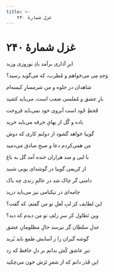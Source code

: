 ```yaml
---
title: >-
    غزل شمارهٔ ۲۴۰
---
```

# غزل شمارهٔ ۲۴۰

<div class="b" id="bn1"><div class="m1"><p>ابرِ آذاری برآمد بادِ نوروزی وزید</p></div>
<div class="m2"><p>وَجهِ مِی می‌خواهم و مُطرب، که می‌گوید رسید؟</p></div></div>
<div class="b" id="bn2"><div class="m1"><p>شاهدان در جلوه و من شرمسارِ کیسه‌ام</p></div>
<div class="m2"><p>بارِ عشق و مُفلسی صَعب است، می‌باید کشید</p></div></div>
<div class="b" id="bn3"><div class="m1"><p>قَحطِ جُود است آبروی خود نمی‌باید فروخت</p></div>
<div class="m2"><p>باده و گُل از بهایِ خرقه می‌باید خرید</p></div></div>
<div class="b" id="bn4"><div class="m1"><p>گوییا خواهد گشود از دولتم کاری که دوش</p></div>
<div class="m2"><p>من همی‌کردم دعا و صبحِ صادق می‌دمید</p></div></div>
<div class="b" id="bn5"><div class="m1"><p>با لبی و صد هزاران خنده آمد گل به باغ</p></div>
<div class="m2"><p>از کریمی گوییا در گوشه‌ای بویی شنید</p></div></div>
<div class="b" id="bn6"><div class="m1"><p>دامنی گر چاک شد در عالمِ رندی چه باک</p></div>
<div class="m2"><p>جامه‌ای در نیکنامی نیز می‌باید درید</p></div></div>
<div class="b" id="bn7"><div class="m1"><p>این لطایف کز لبِ لَعلِ تو من گفتم، که گفت؟</p></div>
<div class="m2"><p>وین تَطاول کز سرِ زلفِ تو من دیدم که دید؟</p></div></div>
<div class="b" id="bn8"><div class="m1"><p>عدلِ سلطان گر نپرسد حالِ مظلومانِ عشق</p></div>
<div class="m2"><p>گوشه گیران را ز آسایش طمع باید بُرید</p></div></div>
<div class="b" id="bn9"><div class="m1"><p>تیرِ عاشق کُش ندانم بر دلِ حافظ که زد</p></div>
<div class="m2"><p>این قَدَر دانم که از شعرِ تَرَش خون می‌چکید</p></div></div>
